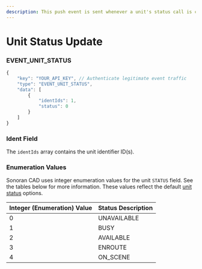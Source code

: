 ```yaml
---
description: This push event is sent whenever a unit's status call is changed.
---
```


# Unit Status Update

### EVENT\_UNIT\_STATUS

```javascript
{
    "key": "YOUR_API_KEY", // Authenticate legitimate event traffic
    "type": "EVENT_UNIT_STATUS",
    "data": [
        {
            "identIds": 1,
            "status": 0
        }
    ]
}
```

### Ident Field

The `identIds` array contains the unit identifier ID\(s\).

### Enumeration Values

Sonoran CAD uses integer enumeration values for the unit `STATUS` field. See the tables below for more information. These values reflect the default [unit status](../../../../tutorials/customization/unit-status-codes.md) options.

| Integer \(Enumeration\) Value | Status Description |
| :--- | :--- |
| 0 | UNAVAILABLE |
| 1 | BUSY |
| 2 | AVAILABLE |
| 3 | ENROUTE |
| 4 | ON\_SCENE |

